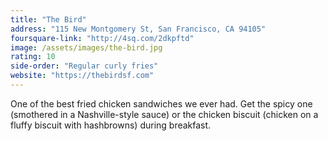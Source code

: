 ```yaml
---
title: "The Bird"
address: "115 New Montgomery St, San Francisco, CA 94105"
foursquare-link: "http://4sq.com/2dkpftd"
image: /assets/images/the-bird.jpg
rating: 10
side-order: "Regular curly fries"
website: "https://thebirdsf.com"
---
```


One of the best fried chicken sandwiches we ever had. Get the spicy one (smothered in a Nashville-style sauce) or the
chicken biscuit (chicken on a fluffy biscuit with hashbrowns) during breakfast.
